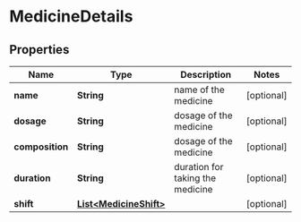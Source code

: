 
# MedicineDetails

## Properties
Name | Type | Description | Notes
------------ | ------------- | ------------- | -------------
**name** | **String** | name of the medicine  |  [optional]
**dosage** | **String** | dosage of the medicine  |  [optional]
**composition** | **String** | dosage of the medicine  |  [optional]
**duration** | **String** | duration for taking the medicine  |  [optional]
**shift** | [**List&lt;MedicineShift&gt;**](MedicineShift.md) |  |  [optional]



